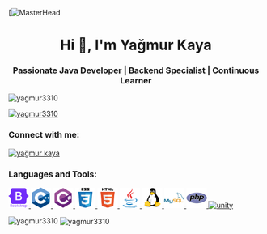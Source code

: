  [![MasterHead](https://www.google.com.tr/url?sa=i&url=https%3A%2F%2Fgithub.com%2FKaran-Dhingra&psig=AOvVaw3GxPUhJK2_PFdMKWNflDdG&ust=1722494786500000&source=images&cd=vfe&opi=89978449&ved=0CA8QjRxqFwoTCJDIoaPX0IcDFQAAAAAdAAAAABAJ)
<h1 align="center">Hi 👋, I'm Yağmur Kaya</h1>
<h3 align="center">Passionate Java Developer | Backend Specialist | Continuous Learner</h3>

<p align="left"> <img src="https://komarev.com/ghpvc/?username=yagmur3310&label=Profile%20views&color=0e75b6&style=flat" alt="yagmur3310" /> </p>

<p align="left"> <a href="https://github.com/ryo-ma/github-profile-trophy"><img src="https://github-profile-trophy.vercel.app/?username=yagmur3310" alt="yagmur3310" /></a> </p>

<h3 align="left">Connect with me:</h3>
<p align="left">
<a href="https://linkedin.com/in/yağmur kaya" target="blank"><img align="center" src="https://raw.githubusercontent.com/rahuldkjain/github-profile-readme-generator/master/src/images/icons/Social/linked-in-alt.svg" alt="yağmur kaya" height="30" width="40" /></a>
</p>

<h3 align="left">Languages and Tools:</h3>
<p align="left"> <a href="https://getbootstrap.com" target="_blank" rel="noreferrer"> <img src="https://raw.githubusercontent.com/devicons/devicon/master/icons/bootstrap/bootstrap-plain-wordmark.svg" alt="bootstrap" width="40" height="40"/> </a> <a href="https://www.w3schools.com/cpp/" target="_blank" rel="noreferrer"> <img src="https://raw.githubusercontent.com/devicons/devicon/master/icons/cplusplus/cplusplus-original.svg" alt="cplusplus" width="40" height="40"/> </a> <a href="https://www.w3schools.com/cs/" target="_blank" rel="noreferrer"> <img src="https://raw.githubusercontent.com/devicons/devicon/master/icons/csharp/csharp-original.svg" alt="csharp" width="40" height="40"/> </a> <a href="https://www.w3schools.com/css/" target="_blank" rel="noreferrer"> <img src="https://raw.githubusercontent.com/devicons/devicon/master/icons/css3/css3-original-wordmark.svg" alt="css3" width="40" height="40"/> </a> <a href="https://www.w3.org/html/" target="_blank" rel="noreferrer"> <img src="https://raw.githubusercontent.com/devicons/devicon/master/icons/html5/html5-original-wordmark.svg" alt="html5" width="40" height="40"/> </a> <a href="https://www.java.com" target="_blank" rel="noreferrer"> <img src="https://raw.githubusercontent.com/devicons/devicon/master/icons/java/java-original.svg" alt="java" width="40" height="40"/> </a> <a href="https://www.linux.org/" target="_blank" rel="noreferrer"> <img src="https://raw.githubusercontent.com/devicons/devicon/master/icons/linux/linux-original.svg" alt="linux" width="40" height="40"/> </a> <a href="https://www.mysql.com/" target="_blank" rel="noreferrer"> <img src="https://raw.githubusercontent.com/devicons/devicon/master/icons/mysql/mysql-original-wordmark.svg" alt="mysql" width="40" height="40"/> </a> <a href="https://www.php.net" target="_blank" rel="noreferrer"> <img src="https://raw.githubusercontent.com/devicons/devicon/master/icons/php/php-original.svg" alt="php" width="40" height="40"/> </a> <a href="https://unity.com/" target="_blank" rel="noreferrer"> <img src="https://www.vectorlogo.zone/logos/unity3d/unity3d-icon.svg" alt="unity" width="40" height="40"/> </a> </p>

<p><img align="left" src="https://github-readme-stats.vercel.app/api/top-langs?username=yagmur3310&show_icons=true&locale=en&layout=compact" alt="yagmur3310" /></p>

<p>&nbsp;<img align="center" src="https://github-readme-stats.vercel.app/api?username=yagmur3310&show_icons=true&locale=en" alt="yagmur3310" /></p>
